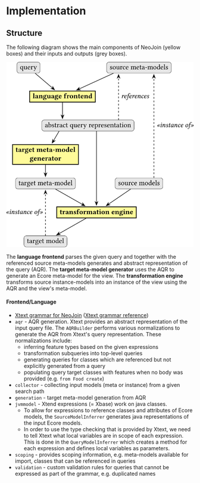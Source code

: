 # Implementation

## Structure

The following diagram shows the main components of NeoJoin (yellow boxes) and their inputs and outputs (grey boxes).

![](structure.svg "Components with Inputs and Outputs")

The **language frontend** parses the given query and together with the referenced source meta-models generates and abstract representation of the query (AQR). The **target meta-model generator** uses the AQR to generate an Ecore meta-model for the view. The **transformation engine** transforms source instance-models into an instance of the view using the AQR and the view's meta-model.

#### Frontend/Language

* [Xtext grammar for NeoJoin](/lang/frontend/src/main/xtext/tools/vitruv/neojoin/NeoJoin.xtext) ([Xtext grammar reference](https://eclipse.dev/Xtext/documentation/301_grammarlanguage.html))
* `aqr` - AQR generation. Xtext provides an abstract representation of the input query file. The `AQRBuilder` performs various normalizations to generate the AQR from Xtext's query representation. These normalizations include:
	* inferring feature types based on the given expressions
	* transformation subqueries into top-level queries
	* generating queries for classes which are referenced but not explicitly generated from a query
	* populating query target classes with features when no body was provided (e.g. `from Food create`)
* `collector` - collecting input models (meta or instance) from a given search path
* `generation` - target meta-model generation from AQR
* `jvmmodel` - Xtend expressions (= Xbase) work on java classes.
	* To allow for expressions to reference classes and attributes of Ecore models, the `SourceModelInferrer` generates java representations of the input Ecore models.
	* In order to use the type checking that is provided by Xtext, we need to tell Xtext what local variables are in scope of each expression. This is done in the `QueryModelInferrer` which creates a method for each expression and defines local variables as parameters.
* `scoping` - provides scoping information, e.g. meta-models available for import, classes that can be referenced in queries
* `validation` - custom validation rules for queries that cannot be expressed as part of the grammar, e.g. duplicated names
